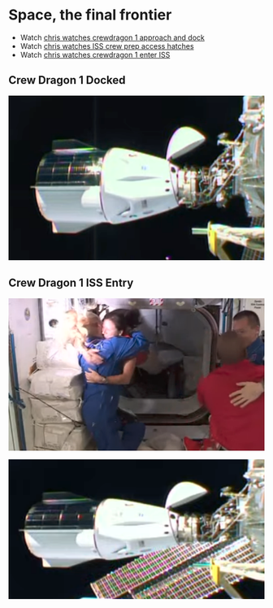 # Space, the final frontier

- Watch [chris watches crewdragon 1 approach and dock](https://youtu.be/5XWF8bvF8Aw)
- Watch [chris watches ISS crew prep access hatches](https://youtu.be/69FebfNMju0)
- Watch [chris watches crewdragon 1 enter ISS]()

## Crew Dragon 1 Docked
![SpaceXCrewDragon1-Docked-2020-11-16at10.53.09PM](./SpaceXCrewDragon1-Docked-2020-11-16at10.53.09PM.png)

## Crew Dragon 1 ISS Entry
![SpaceXCrewDragon1-ISSEntry-2020-11-17at12.14.41AM](./SpaceXCrewDragon1-ISSEntry-2020-11-17at12.14.41AM.png)

![SpaceXCrewDragon1-Docked-2020-11-17at12.22.04AM](./SpaceXCrewDragon1-Docked-2020-11-17at12.22.04AM.png)
